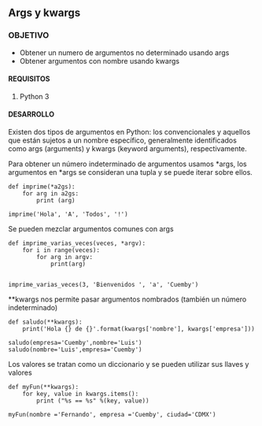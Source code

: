 
 
	
## Args y kwargs
### OBJETIVO 

- Obtener un numero de argumentos no determinado usando args
- Obtener argumentos con nombre usando kwargs

#### REQUISITOS 

1. Python 3 

#### DESARROLLO

Existen dos tipos de argumentos en Python: los convencionales y aquellos que están sujetos a un nombre específico, generalmente identificados como args (arguments) y kwargs (keyword arguments), respectivamente. 

Para obtener un número indeterminado de argumentos usamos *args, los argumentos en *args se consideran una tupla y se puede iterar sobre ellos.
```
def imprime(*a2gs):  
    for arg in a2gs:  
        print (arg) 
    
imprime('Hola', 'A', 'Todos', '!')
```
Se pueden mezclar argumentos comunes con args
```
def imprime_varias_veces(veces, *argv): 
    for i in range(veces):
        for arg in argv:
            print(arg)

  
imprime_varias_veces(3, 'Bienvenidos ', 'a', 'Cuemby') 
```
**kwargs nos permite pasar argumentos nombrados (también un número indeterminado)
```
def saludo(**kwargs):
    print('Hola {} de {}'.format(kwargs['nombre'], kwargs['empresa']))

saludo(empresa='Cuemby',nombre='Luis')
saludo(nombre='Luis',empresa='Cuemby')
```
Los valores se tratan como un diccionario y se pueden utilizar sus llaves y valores
```
def myFun(**kwargs):  
    for key, value in kwargs.items(): 
        print ("%s == %s" %(key, value)) 
  
myFun(nombre ='Fernando', empresa ='Cuemby', ciudad='CDMX') 
```

